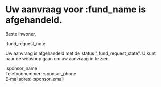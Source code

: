 # Uw aanvraag voor :fund_name is afgehandeld.

Beste inwoner,
&nbsp;

:fund_request_note
&nbsp;  

Uw aanvraag is afgehandeld met de status ":fund_request_state". 
U kunt naar de webshop gaan om uw aanvraag in te zien.
&nbsp;  

:sponsor_name
&nbsp;  
Telefoonnummer: :sponsor_phone
&nbsp;  
E-mailadres: :sponsor_email